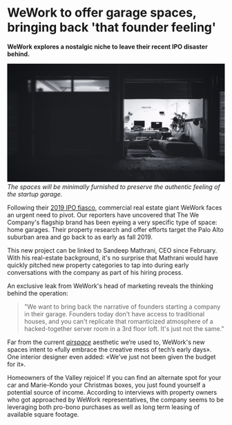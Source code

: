 # WeWork to offer garage spaces, bringing back 'that founder feeling'

**WeWork explores a nostalgic niche to leave their recent IPO disaster behind.**

![a door is opened on a garage which has been converted into an office](open-garage-door-converted-to-office.jpg)
*The spaces will be minimally furnished to preserve the authentic feeling of the startup garage.*

Following their [2019 IPO fiasco](https://www.forbes.com/sites/greatspeculations/2019/08/27/wework-is-the-most-ridiculous-ipo-of-2019/#646b9ccb1ad6), commercial real estate giant WeWork faces an urgent need to pivot. Our reporters have uncovered that The We Company's flagship brand has been eyeing a very specific type of space: home garages. Their property research and offer efforts target the Palo Alto suburban area and go back to as early as fall 2019. 

This new project can be linked to Sandeep Mathrani, CEO since February. With his real-estate background, it's no surprise that Mathrani would have quickly pitched new property categories to tap into during early conversations with the company as part of his hiring process. 

An exclusive leak from WeWork's head of marketing reveals the thinking behind the operation: 

> "We want to bring back the narrative of founders starting a company in their garage. Founders today don't have access to traditional houses, and you can't replicate that romanticized atmosphere of a hacked-together server room in a 3rd floor loft. It's just not the same."

Far from the current *[airspace](https://www.theverge.com/2016/8/3/12325104/airbnb-aesthetic-global-minimalism-startup-gentrification)* aesthetic we’re used to, WeWork's new spaces intent to «fully embrace the creative mess of tech’s early days». One interior designer even added: «We’ve just not been given the budget for it».

Homeowners of the Valley rejoice! If you can find an alternate spot for your car and Marie-Kondo your Christmas boxes, you just found yourself a potential source of income. According to interviews with property owners who got approached by WeWork representatives, the company seems to be leveraging both pro-bono purchases as well as long term leasing of available square footage. 
